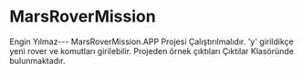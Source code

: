 # MarsRoverMission

Engin Yılmaz---
MarsRoverMission.APP Projesi Çalıştırılmalıdır.
'y' girildikçe yeni rover ve komutları girilebilir. 
Projeden örnek çıktıları Çıktılar Klasöründe bulunmaktadır.
